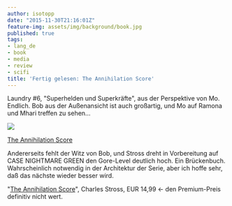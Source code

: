 ```yaml
---
author: isotopp
date: "2015-11-30T21:16:01Z"
feature-img: assets/img/background/book.jpg
published: true
tags:
- lang_de
- book
- media
- review
- scifi
title: 'Fertig gelesen: The Annihilation Score'
---
```

Laundry #6, "Superhelden und Superkräfte", aus der Perspektive von Mo. Endlich. Bob aus der Außenansicht ist auch großartig, und Mo auf Ramona und Mhari treffen zu sehen…

[![](/uploads/2015/11/annihilation.jpg)](https://www.amazon.de/dp/B00RW1VO14)

[The Annihilation Score](https://www.amazon.de/dp/B00RW1VO14)

Andererseits fehlt der Witz von Bob, und Stross dreht in Vorbereitung auf CASE NIGHTMARE GREEN den Gore-Level deutlich hoch. Ein Brückenbuch. Wahrscheinlich notwendig in der Architektur der Serie, aber ich hoffe sehr, daß das nächste wieder besser wird.

"[The Annihilation Score](https://www.amazon.de/dp/B00RW1VO14)", Charles Stross, EUR 14,99 <- den Premium-Preis definitiv nicht wert.
